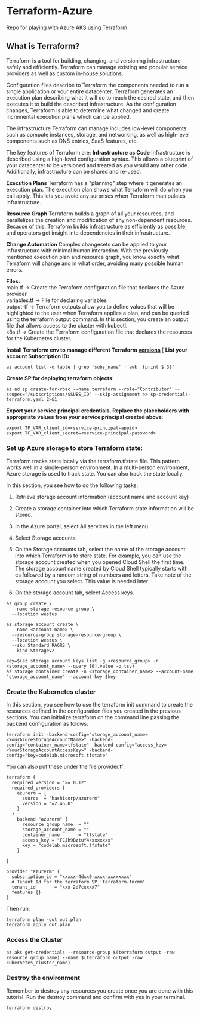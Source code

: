 # Terraform-Azure
Repo for playing with Azure AKS using Terraform

## What is Terraform?
Terraform is a tool for building, changing, and versioning infrastructure safely and efficiently. Terraform can manage existing and popular service providers as well as custom in-house solutions.

Configuration files describe to Terraform the components needed to run a single application or your entire datacenter. Terraform generates an execution plan describing what it will do to reach the desired state, and then executes it to build the described infrastructure. As the configuration changes, Terraform is able to determine what changed and create incremental execution plans which can be applied.

The infrastructure Terraform can manage includes low-level components such as compute instances, storage, and networking, as well as high-level components such as DNS entries, SaaS features, etc.

The key features of Terraform are:
__Infrastructure as Code__
Infrastructure is described using a high-level configuration syntax. This allows a blueprint of your datacenter to be versioned and treated as you would any other code. Additionally, infrastructure can be shared and re-used.

__Execution Plans__
Terraform has a "planning" step where it generates an execution plan. The execution plan shows what Terraform will do when you call apply. This lets you avoid any surprises when Terraform manipulates infrastructure.

__Resource Graph__
Terraform builds a graph of all your resources, and parallelizes the creation and modification of any non-dependent resources. Because of this, Terraform builds infrastructure as efficiently as possible, and operators get insight into dependencies in their infrastructure.

__Change Automation__
Complex changesets can be applied to your infrastructure with minimal human interaction. With the previously mentioned execution plan and resource graph, you know exactly what Terraform will change and in what order, avoiding many possible human errors.

__Files:__<br>
main.tf -> Create the Terraform configuration file that declares the Azure provider. <br>
variables.tf -> File for declaring variables <br>
output-tf -> Terraform outputs allow you to define values that will be highlighted to the user when Terraform applies a plan, and can be queried using the terraform output command. In this section, you create an output file that allows access to the cluster with kubectl.<br>
k8s.tf -> Create the Terraform configuration file that declares the resources for the Kubernetes cluster.<br>

**Install Terraform env to manage different Terraform [versions](https://github.com/tfutils/tfenv)**
[
__List your account Subscription ID:__
```
az account list -o table | grep 'subs_name' | awk '{print $ 3}'
```
__Create SP for deploying terraform objects:__
```
az ad sp create-for-rbac --name terraform --role="Contributor" --scopes="/subscriptions/$SUBS_ID" --skip-assignment >> sp-credentials-terraform.yaml 2>&1
```
__Export your service principal credentials. Replace the placeholders with appropriate values from your service principal created above__:<br>
```
export TF_VAR_client_id=<service-principal-appid> 
export TF_VAR_client_secret=<service-principal-password>
```

### Set up Azure storage to store Terraform state: <br>

Terraform tracks state locally via the terraform.tfstate file. This pattern works well in a single-person environment. In a multi-person environment, Azure storage is used to track state. You can also track the state locally. <br>

In this section, you see how to do the following tasks:<br>

1. Retrieve storage account information (account name and account key)<br>
2. Create a storage container into which Terraform state information will be stored.<br>
3. In the Azure portal, select All services in the left menu.<br>

4. Select Storage accounts.<br>

5. On the Storage accounts tab, select the name of the storage account into which Terraform is to store state. For example, you can use the storage account created when you opened Cloud Shell the first time. The storage account name created by Cloud Shell typically starts with cs followed by a random string of numbers and letters. Take note of the storage account you select. This value is needed later.<br>

6. On the storage account tab, select Access keys.<br>

```
az group create \
  --name storage-resource-group \
  --location westus
  
az storage account create \
  --name <account-name> \
  --resource-group storage-resource-group \
  --location westus \
  --sku Standard_RAGRS \
  --kind StorageV2
  
key=$(az storage account keys list -g <resource_group> -n <storage_account_name> --query [0].value -o tsv)
az storage container create -n <storage_container_name> --account-name "storage_account_name" --account-key $key
```
### Create the Kubernetes cluster
In this section, you see how to use the terraform init command to create the resources defined in the configuration files you created in the previous sections.
You can initialize terraform on the command line passing the backend configuration as folows:
```
terraform init -backend-config="storage_account_name=<YourAzureStorageAccountName>" -backend-config="container_name=tfstate" -backend-config="access_key=<YourStorageAccountAccessKey>" -backend-config="key=codelab.microsoft.tfstate" 
```

You can also put these under the file provider.tf:<br>
```
terraform {
  required_version = ">= 0.12"
  required_providers {
    azurerm = {
      source  = "hashicorp/azurerm"
      version = "=2.46.0"
    }
  }
    backend "azurerm" {
      resource_group_name  = ""
      storage_account_name = ""
      container_name       = "tfstate"
      access_key = "FCJh9BztuY4/xxxxxxx"
      key = "codelab.microsoft.tfstate" 
    }

}

provider "azurerm" {
  subscription_id = "xxxxx-4dxx0-xxxx-xxxxxxxx"
  # Tenant Id for the terraform SP 'terraform-tmcmm'
  tenant_id       = "xxx-2d7cxxxx7"
  features {}
}
```
Then run:
```
terraform plan -out out.plan
terraform apply out.plan
```

### Access the Cluster
```
az aks get-credentials --resource-group $(terraform output -raw resource_group_name) --name $(terraform output -raw kubernetes_cluster_name)
```
### Destroy the environment
Remember to destroy any resources you create once you are done with this tutorial. Run the destroy command and confirm with yes in your terminal.
```
terraform destroy
```

